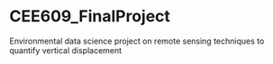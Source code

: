 # CEE609_FinalProject
Environmental data science project on remote sensing techniques to quantify vertical displacement
